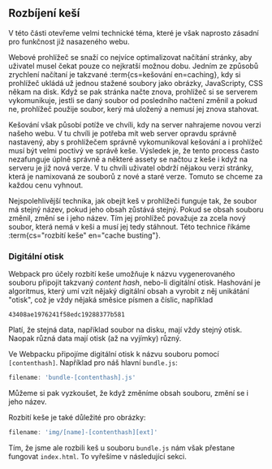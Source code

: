 ## Rozbíjení keší

V této části otevřeme velmi technické téma, které je však naprosto zásadní pro funkčnost již nasazeného webu. 

Webové prohlížeč se snaží co nejvíce optimalizovat načítání stránky, aby uživatel musel čekat pouze co nejkratší možnou dobu. Jedním ze způsobů zrychlení načítaní je takzvané :term{cs=kešování en=caching}, kdy si prohlížeč ukládá už jednou stažené soubory jako obrázky, JavaScripty, CSS někam na disk. Když se pak stránka načte znova, prohlížeč si se serverem vykomunikuje, jestli se daný soubor od posledního načtení změnil a pokud ne, prohlížeč použije soubor, kerý má uložený a nemusí jej znova stahovat.

Kešování však působí potíže ve chvíli, kdy na server nahrajeme novou verzi našeho webu. V tu chvíli je potřeba mít web server opravdu správně nastavený, aby s prohlížečem správně vykomunikoval kešování a i prohlížeč musí být velmi poctivý ve správě keše. Výsledek je, že tento process často nezafunguje úplně správně a některé assety se načtou z keše i když na serveru je již nová verze. V tu chvíli uživatel obdrží nějakou verzi stránky, která je namixovaná ze souborů z nové a staré verze. Tomuto se chceme za každou cenu vyhnout.

Nejspolehlivější technika, jak obejít keš v prohlížeči funguje tak, že soubor má stejný název, pokud jeho obsah zůstává stejný. Pokud se obsah souboru změnil, změní se i jeho název. Tím jej prohlížeč považuje za zcela nový soubor, která nemá v keši a musí jej tedy stáhnout. Této technice říkáme :term{cs="rozbití keše" en="cache busting"}.

### Digitální otisk

Webpack pro účely rozbití keše umožňuje k názvu vygenerovaného souboru připojit takzvaný *content hash*, nebo-li digitální otisk. Hashování je algoritmus, který umí vzít nějaký digitální obsah a vyrobit z něj unikátání "otisk", což je vždy nějaká směsice písmen a číslic, například 

```
43408ae1976241f58edc19288377b581
```

Platí, že stejná data, například soubor na disku, mají vždy stejný otisk. Naopak různá data mají otisk (až na vyjímky) různý. 

Ve Webpacku připojíme digitální otisk k názvu souboru pomocí `[contenthash]`. Například pro náš hlavní `bundle.js`:

```js
filename: 'bundle-[contenthash].js'
```

Můžeme si pak vyzkoušet, že když změníme obsah souboru, změní se i jeho název.

Rozbití keše je také důležité pro obrázky:

```js
filename: 'img/[name]-[contenthash][ext]'
```

Tím, že jsme ale rozbili keš u souboru `bundle.js` nám však přestane fungovat `index.html`. To vyřešíme v následující sekci.

